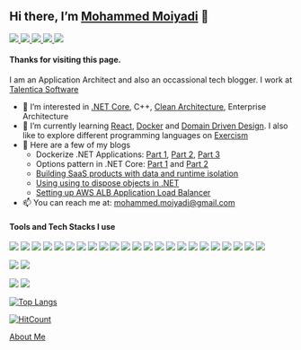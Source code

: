 ## Hi there, I’m [Mohammed Moiyadi](https://mmoiyadi.github.io/react-project) 👋

<a href="https://www.linkedin.com/in/mmoiyadi/">
<img src="https://img.shields.io/badge/LinkedIn-blue?style=flat&logo=linkedin">
</a>

<a href="https://medium.com/@mohammed-moiyadi">
<img src="https://img.shields.io/badge/Medium-black?style=flat&logo=medium">
</a>

<a href="https://exercism.org/profiles/mmoiyadi">
<img src="https://img.shields.io/badge/Exercism-green?style=flat&logo=exercism">
</a>

<a href="https://www.reddit.com/user/MediocreSuggestion50">
<img src="https://img.shields.io/badge/Reddit-pink?style=flat&logo=reddit">
</a>

<a href="https://mmoiyadi.github.io/react-project">
<img src="https://img.shields.io/badge/Website-brightgreen?style=flat&logo=google-chrome&logoColor=darkgreen">
</a>


#### Thanks for visiting this page. 

I am an Application Architect and also an occassional tech blogger. I work at [Talentica Software](https://www.talentica.com/)
- 👀 I’m interested in [.NET Core](https://github.com/dotnet/core), C++, [Clean Architecture](https://blog.cleancoder.com/uncle-bob/2012/08/13/the-clean-architecture.html), Enterprise Architecture
- 🌱 I’m currently learning [React](https://github.com/facebook/react), [Docker](https://www.docker.com/) and [Domain Driven Design](https://martinfowler.com/tags/domain%20driven%20design.html). I also like to explore different programming languages on [Exercism](https://exercism.org/)
- 📝 Here are a few of my blogs
  - Dockerize .NET Applications: [Part 1](https://www.talentica.com/blogs/dockerize-net-applications-part1/), [Part 2](https://www.talentica.com/blogs/dockerize-net-applications-part2/), [Part 3](https://www.talentica.com/blogs/dockerize-net-applications-part3/)
  - Options pattern in .NET Core: [Part 1](https://www.talentica.com/blogs/typed-configurations-in-net-core/) and [Part 2](https://www.talentica.com/blogs/change-notifications-and-named-options-using-options-pattern-in-net-core/)
  - [Building SaaS products with data and runtime isolation](https://www.talentica.com/blogs/develop-saas-product-with-data-run-time-isolation/)
  - [Using using to dispose objects in .NET](https://medium.com/me/stats/post/c64bb62d7d8b)
  - [Setting up AWS ALB Application Load Balancer](https://dev.to/mmoiyadi/setting-up-aws-alb-application-load-balancer-for-a-web-application-api-1p92)
- 📫 You can reach me at: [mohammed.moiyadi@gmail.com](mailto:mohammed.moiyadi@gmail.com)


#### Tools and Tech Stacks I use
<img src="https://img.shields.io/badge/-.NET%20Core-512BD4?logo=dotnet&style=for-the-badge"> <img src="https://img.shields.io/badge/-Visual%20Studio-5C2D91?logo=Visual%20Studio&style=for-the-badge"> <img src="https://img.shields.io/badge/-SQL%20Server-CC2927?logo=Microsoft%20SQL%20Server&style=for-the-badge"> <img src="https://img.shields.io/badge/-MySQL-000000?logo=mysql&style=for-the-badge&logoColor=white"> <img src="https://img.shields.io/badge/postgresql-000000?style=for-the-badge&logo=postgresql"> <img src="https://img.shields.io/badge/-React-000000?logo=react&style=for-the-badge"> <img src="https://img.shields.io/badge/-RabbitMQ-000000?style=for-the-badge&logo=RabbitMQ"> <img src="https://img.shields.io/badge/-Azure%20DevOps-0078D7?style=for-the-badge&logo=Azure%20DevOps"> <img src="https://img.shields.io/badge/-Git-000000?logo=Git&style=for-the-badge"> <img src="https://img.shields.io/badge/-Github-181717?logo=Github&style=for-the-badge"> <img src="https://img.shields.io/badge/-Sourcetree-0052CC?style=for-the-badge&logo=Sourcetree"> <img src="https://img.shields.io/badge/-Visual%20Studio%20Code-007ACC?style=for-the-badge&logo=Visual%20Studio%20Code"> <img src="https://img.shields.io/badge/-Jira-0052CC?style=for-the-badge&logo=Jira"> <img src="https://img.shields.io/badge/-Notion-000000?style=for-the-badge&logo=Notion"> <img src="https://img.shields.io/badge/-Amazon%20AWS-232F3E?style=for-the-badge&logo=Amazon%20AWS"> <img src="https://img.shields.io/badge/-nuget-004880?logo=nuget&style=for-the-badge"> <img src="https://img.shields.io/badge/diagrams.net-000000?logo=diagrams.net&style=for-the-badge"> <img src="https://img.shields.io/badge/TeamCity-000000?style=for-the-badge&logo=TeamCity"> <img src="https://img.shields.io/badge/Swagger-000000?style=for-the-badge&logo=swagger"> <img src="https://img.shields.io/badge/Postman-000000?style=for-the-badge&logo=postman"> <img src="https://img.shields.io/badge/-C++-00599C?logo=Cplusplus&style=for-the-badge"> <img src="https://img.shields.io/badge/-C%20Sharp-239120?logo=C%20Sharp&style=for-the-badge"> <img src="https://img.shields.io/badge/-JavaScript-000000?logo=JavaScript&style=for-the-badge">

<img src="https://img.shields.io/badge/Arduino-000000?style=for-the-badge&logo=arduino">  <img src="https://img.shields.io/badge/Raspberry%20Pi-A22846?style=for-the-badge&logo=Raspberry%20Pi">

<img src="https://img.shields.io/badge/Skype-000000?style=for-the-badge&logo=skype"> <img src="https://img.shields.io/badge/Microsoft%20Teams-000000?style=for-the-badge&logo=Microsoft%20Teams">



[![Top Langs](https://github-readme-stats.vercel.app/api/top-langs/?username=mmoiyadi)](https://github.com/mmoiyadi/github-readme-stats)

 [![HitCount](https://hits.dwyl.com/mmoiyadi/mmoiyadi.svg?style=flat-square&show=unique)](http://hits.dwyl.com/mmoiyadi/mmoiyadi)

[About Me](https://about.me/mmoiyadi)


<!---
mmoiyadi/mmoiyadi is a ✨ special ✨ repository because its `README.md` (this file) appears on your GitHub profile.
You can click the Preview link to take a look at your changes.
--->
